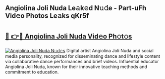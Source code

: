 ## Angiolina Joli Nuda Le𝚊k𝚎d N𝚞𝚍e - Part-uFh Vid𝚎o Photos Le𝚊ks qKr5f

# <h2><a href="http://fbf99y.evod.top/?m=Angiolina+Joli+Nuda">🔗 👉🔴 Angiolina Joli Nuda Vid𝚎o Ph𝚘t𝚘s</a></h2>

[![Angiolina Joli Nuda N𝚞d𝚎s](https://i.imgur.com/8V9OHl7.gif)](http://fbf99y.evod.top/?m=Angiolina+Joli+Nuda)
Digital artist Angiolina Joli Nuda and social media personality, recognized for disseminating dance and lifestyle content via collaborative dance performances and brief videos. Influential educator Angiolina Joli Nuda, known for their innovative teaching methods and commitment to education. 

